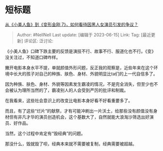 # 短标题
[从《小美人鱼》到《变形金刚 7》，如何看待因黑人女演员引发的争议？](https://www.zhihu.com/question/606549803/answer/3075706122)

> Author: #NellNell
> Last update: [编辑于 2023-06-15]
> Link:
> Tag: [最近更新]
> 评论区:
> 泛讨论:

《小美人鱼》口碑下跌主要的反馈是演技不行、故事不行、服道化也不行。《变》没关注过，不知道口碑咋样。

撇开电影本身水平不提，单就颜值外形问题，反正我的观察是，近些年来在这个环境中长大的孩子对自己的种族、肤色、身材、外貌明显比ta们的上一代自信多了。

因为种族、肤色、身材、外貌等因素发生霸凌的情况，不是完全消失，但至少也不会被认为理所当然的了，霸凌别人的人会受到严厉的批评和制裁。

在我看来，这些社会意识上的改变比电影本身好看不好看重要多了。

而且，有了这些“烂片”的献祭，才有可能冲刷出一片沃土，给那些没有颜值没有身材但有非凡才华的演员创造机会，这个基数大了，自然就能大浪淘沙筛选出好演员、好作品。

当然，这个过程中肯定有“毁经典”的问题。

那没什么，毁就毁了呗，经典本来就不需要被复制，经典需要被超越。